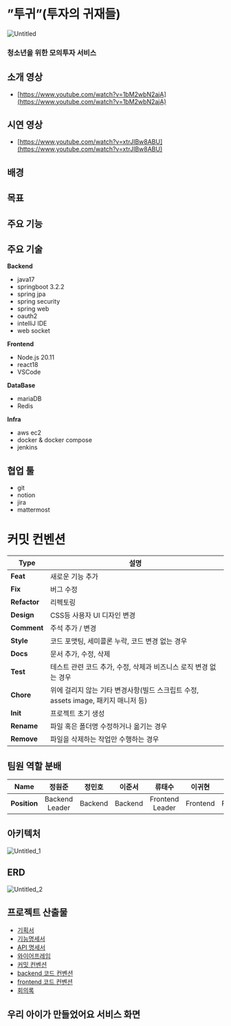 
# ”투귀”(투자의 귀재들)

![Untitled](/uploads/6cbe5dabb73ba2059ce4bd12d5517e28/Untitled.png)

### 청소년을 위한 모의투자 서비스

## 소개 영상

- [https://www.youtube.com/watch?v=1bM2wbN2ajA](https://www.youtube.com/watch?v=1bM2wbN2ajA)

## 시연 영상

- [https://www.youtube.com/watch?v=xtrJIBw8ABU](https://www.youtube.com/watch?v=xtrJIBw8ABU)

## 배경


## 목표


## 주요 기능


## 주요 기술

**Backend**

- java17
- springboot 3.2.2
- spring jpa
- spring security
- spring web
- oauth2
- intelliJ IDE
- web socket

**Frontend**

- Node.js 20.11
- react18
- VSCode

**DataBase**

- mariaDB
- Redis

**Infra**

- aws ec2
- docker & docker compose
- jenkins

## 협업 툴

- git
- notion
- jira
- mattermost

# 커밋 컨벤션
| Type         | 설명                                                                        |
| ------------ | --------------------------------------------------------------------------- |
| **Feat**     | 새로운 기능 추가                                                              |
| **Fix**      | 버그 수정                                                                    |
| **Refactor** | 리펙토링                                                                     |
| **Design**   | CSS등 사용자 UI 디자인 변경                                                   |
| **Comment**  | 주석 추가 / 변경                                                             |
| **Style**    | 코드 포맷팅, 세미콜론 누락, 코드 변경 없는 경우                                  |
| **Docs**     | 문서 추가, 수정, 삭제                                                         |
| **Test**     | 테스트 관련 코드 추가, 수정, 삭제과 비즈니스 로직 변경 없는 경우                   |
| **Chore**    | 위에 걸리지 않는 기타 변경사항(빌드 스크립트 수정, assets image, 패키지 매니저 등)  |
| **Init**     | 프로젝트 초기 생성                                                            |
| **Rename**   | 파일 혹은 폴더명 수정하거나 옮기는 경우                                          |
| **Remove**   | 파일을 삭제하는 작업만 수행하는 경우                                             |

## 팀원 역할 분배
|   **Name**   |                정원준                 |                정민호                |                  이준서                   |               류태수                |                 이귀현                  |               편수지                |
| :----------: | :-----------------------------------: | :----------------------------------: | :---------------------------------------: | :---------------------------------: | :-------------------------------------: | :---------------------------------: |
| **Position** |          Backend <br> Leader           |          Backend           |           Backend          |        Frontend <br> Leader         |            Frontend            |         Frontend          |


## 아키텍처

![Untitled_1](/uploads/f2a6aedd74399bdf32502a73fedd9dec/Untitled_1.png)

## ERD

![Untitled_2](/uploads/6963e37a70594ed318b7f8f432ac3f0f/Untitled_2.png)

## 프로젝트 산출물

- [기획서](https://www.notion.so/287226729deb4d6381a625983ac01f7f?pvs=21)
- [기능명세서](https://evanescent-kilometer-a6e.notion.site/41409e39742e42228f03f991f4fbc3f2?pvs=4)
- [API 명세서](https://www.notion.so/API-a4763cc8c23a4a52a533925a1c9c96c6?pvs=21)
- [와이어프레임](https://www.figma.com/file/5q8NMpF6gTAb0tVW6MnV8g/D209?type=design&node-id=272-1672&mode=design)
- [커밋 컨벤션](https://www.notion.so/0df7f1a472544bce8ad6fb136dde5225?pvs=21)
- [backend 코드 컨벤션](https://www.notion.so/10b0f128142f4b43b121d4992c8ecb1b?pvs=21)
- [frontend 코드 컨벤션](https://www.notion.so/c5b5da87eefd41c9b5caddf04ca0605f?pvs=21)
- [회의록](https://evanescent-kilometer-a6e.notion.site/d0ac7f4325ce4beab9db1061d08a85df?pvs=4)

## 우리 아이가 만들었어요 서비스 화면


